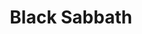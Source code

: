 ---
title: "Black Sabbath"
summary: "Considered by many to be the first heavy metal band, Black Sabbath was formed in 1968 by , , and in Birmingham, UK. The band's original name was the **Polka Tulk Blues Band** and later on changed to **** before becoming **Black Sabbath** inspired by an Italian horror movie of the same name. The original line-up lasted until 1979, after which Osbourne was fired and replaced by . The line-up changes would continue, with no line-up remaining intact for consecutive studio releases. Throughout the changes, only Tony Iommi and keyboardist , who also joined the band in 1979, would remain with Black Sabbath, although Nicholls would not always be credited as a full member. In 1997, Iommi, Butler, Ward, and Osbourne reunited, touring and releasing a live album in 1998, although a long-rumored studio release did not appear . After that, the group periodically reunited to tour with Ozzy's \"Ozzfest\" tour. In 2004, longtime keyboardist Geoff Nicholls was replaced by for an Ozzfest tour. No reason was given for the replacement. In 2006, the original line-up was inducted into the Rock 'n' Roll Hall Of Fame. In 2007, Tony Iommi, Geezer Butler, Ronnie James Dio, and drummer announced that they would tour together as to support a Dio-era greatest hits release, which also featured 3 new Dio/Iommi compositions. A brand new live album was released under the Heaven & Hell name that same year, followed by a studio album in 2009. In 2009, Osbourne sued Iommi over control of the Black Sabbath name. The lawsuit was settled the following year. In late 2011, it was announced that the original line-up would be recording and touring. Shortly, afterward, Bill Ward dropped out, stating he had been given a contract that was \"unsignable\". The three remaining members opted to continue without him. In 2013, the band released \"13\", their first studio album with Osbourne in 34 years. The band played their final live show in Birmingham, UK, on February 4, 2017. Although the band has announced that full-scale touring is done, Tony Iommi has stated that the door is still open for future music and possible live appearances. Line-Ups: Guitar: - 1968-2017 Vocals: - 1968-1977, 1978-1979, 1997-2017 - 1977-1978 - 1979-1982, 1991-1992 - 1983-1984 - 1985-1986 - 1986-1987 - 1987-1991, 1993-1996 Bass: - 1968-1984, 1991-1994, 1997-2017 - 1979 -1985 \"The Beast\" - 1985-1986, 1987 - 1987 - 1987 - 1988 - 1989-1992, 1995-1996 Drums: - 1968-1980, 1983 , 1994 , 1997-2011 - 1981-1982, 1991-1992, 1998 - 1983-1984, 1987 - 1985-1987 - 1987-1988 - 1988-1991, 1994-1995 - 1993-1994, 1995 - 1997 - 2013 - 2012-2017 Keyboards: - 1973 - ?-1977 - 1978 - 1979-2004 - 2004-2017"
image: "black-sabbath.jpg"
apple_music_artist_url: "None"
---
